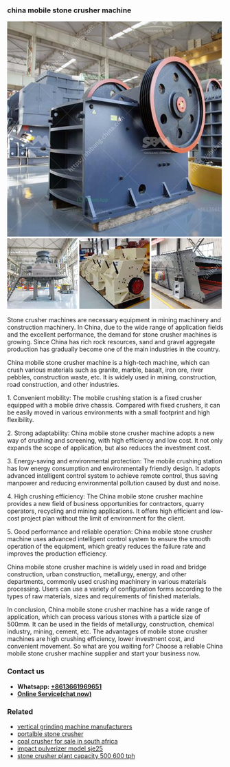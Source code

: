 <h3>china mobile stone crusher machine</h3><img src='1708309274.jpg' alt=''><p>Stone crusher machines are necessary equipment in mining machinery and construction machinery. In China, due to the wide range of application fields and the excellent performance, the demand for stone crusher machines is growing. Since China has rich rock resources, sand and gravel aggregate production has gradually become one of the main industries in the country.</p><p>China mobile stone crusher machine is a high-tech machine, which can crush various materials such as granite, marble, basalt, iron ore, river pebbles, construction waste, etc. It is widely used in mining, construction, road construction, and other industries.</p><p>1. Convenient mobility: The mobile crushing station is a fixed crusher equipped with a mobile drive chassis. Compared with fixed crushers, it can be easily moved in various environments with a small footprint and high flexibility.</p><p>2. Strong adaptability: China mobile stone crusher machine adopts a new way of crushing and screening, with high efficiency and low cost. It not only expands the scope of application, but also reduces the investment cost.</p><p>3. Energy-saving and environmental protection: The mobile crushing station has low energy consumption and environmentally friendly design. It adopts advanced intelligent control system to achieve remote control, thus saving manpower and reducing environmental pollution caused by dust and noise.</p><p>4. High crushing efficiency: The China mobile stone crusher machine provides a new field of business opportunities for contractors, quarry operators, recycling and mining applications. It offers high efficient and low-cost project plan without the limit of environment for the client.</p><p>5. Good performance and reliable operation: China mobile stone crusher machine uses advanced intelligent control system to ensure the smooth operation of the equipment, which greatly reduces the failure rate and improves the production efficiency.</p><p>China mobile stone crusher machine is widely used in road and bridge construction, urban construction, metallurgy, energy, and other departments, commonly used crushing machinery in various materials processing. Users can use a variety of configuration forms according to the types of raw materials, sizes and requirements of finished materials.</p><p>In conclusion, China mobile stone crusher machine has a wide range of application, which can process various stones with a particle size of 500mm. It can be used in the fields of metallurgy, construction, chemical industry, mining, cement, etc. The advantages of mobile stone crusher machines are high crushing efficiency, lower investment cost, and convenient movement. So what are you waiting for? Choose a reliable China mobile stone crusher machine supplier and start your business now.</p><h3>Contact us</h3><ul><li><strong>Whatsapp:&nbsp;<a href="https://wa.me/8613661969651">+8613661969651</a></strong></li><li><a href="https://swt.shibang-china.com/?git&amp;zhl&amp;china mobile stone crusher machine"><strong>Online Service(chat now)</strong></a></li></ul><h3>Related</h3><ul><li><a href='vertical grinding machine manufacturers.md'>vertical grinding machine manufacturers</a></li><li><a href='portalble stone crusher.md'>portalble stone crusher</a></li><li><a href='coal crusher for sale in south africa.md'>coal crusher for sale in south africa</a></li><li><a href='impact pulverizer model sje25.md'>impact pulverizer model sje25</a></li><li><a href='stone crusher plant capacity 500 600 tph.md'>stone crusher plant capacity 500 600 tph</a></li></ul>